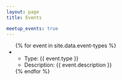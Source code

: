 ```yaml
---
layout: page
title: Events

meetup_events: true
---
```


<ul>
  {% for event in site.data.event-types %}
    <li>
      <ul>
        <li>Type: {{ event.type }}</li>
        <li>Description: {{ event.description }}</li>
      </ul>
    </li>
  {% endfor %}
</ul>

<section id="meetup-events" class="container-fluid">
    <meetup-events
        id="events"
        max-events="5">
    </meetup-events>
</section>
